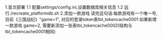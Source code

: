 1.首次部署
    1.1 配置settings/config.ini,设置数据库相关信息
    1.2 运行./recreate_platformdb.sh
2.添加一款游戏
    读完这句话:每款游戏有一个唯一号,目前《三国战纪》"game=1",
    对应的登录token表tbl_tokencache0001
    如果新增一款游戏 game=2,
    需要新添加一张表tbl_tokencache0002(结构与tbl_tokencache0001相同)
